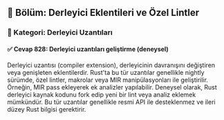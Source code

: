 ## 📘 Bölüm: Derleyici Eklentileri ve Özel Lintler  
### 🔹 Kategori: Derleyici Uzantıları  
#### ✅ Cevap 828: Derleyici uzantıları geliştirme (deneysel)

Derleyici uzantısı (compiler extension), derleyicinin davranışını değiştiren veya genişleten eklentilerdir. Rust'ta bu tür uzantılar genellikle nightly sürümde, özel lintler, makrolar veya MIR manipülasyonları ile geliştirilir. Örneğin, MIR pass ekleyerek ek analizler yapılabilir. Deneysel olarak, Rust derleyici kaynak kodunu fork edip yeni bir lint veya analiz eklemek mümkündür. Bu tür uzantılar genellikle resmi API ile desteklenmez ve ileri düzey Rust bilgisi gerektirir.

